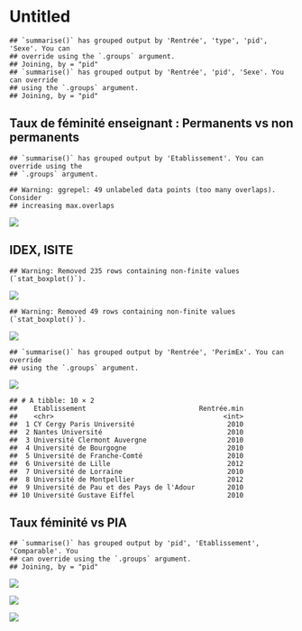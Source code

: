 Untitled
================

    ## `summarise()` has grouped output by 'Rentrée', 'type', 'pid', 'Sexe'. You can
    ## override using the `.groups` argument.
    ## Joining, by = "pid"
    ## `summarise()` has grouped output by 'Rentrée', 'pid', 'Sexe'. You can override
    ## using the `.groups` argument.
    ## Joining, by = "pid"

## Taux de féminité enseignant : Permanents vs non permanents

    ## `summarise()` has grouped output by 'Etablissement'. You can override using the
    ## `.groups` argument.

    ## Warning: ggrepel: 49 unlabeled data points (too many overlaps). Consider
    ## increasing max.overlaps

![](sexe_files/figure-gfm/pvsnp-1.png)<!-- -->

## IDEX, ISITE

    ## Warning: Removed 235 rows containing non-finite values (`stat_boxplot()`).

![](sexe_files/figure-gfm/map-1.png)<!-- -->

    ## Warning: Removed 49 rows containing non-finite values (`stat_boxplot()`).

![](sexe_files/figure-gfm/evol-1.png)<!-- -->

    ## `summarise()` has grouped output by 'Rentrée', 'PerimEx'. You can override
    ## using the `.groups` argument.

![](sexe_files/figure-gfm/evol.agr-1.png)<!-- -->

    ## # A tibble: 10 × 2
    ##    Etablissement                            Rentrée.min
    ##    <chr>                                          <int>
    ##  1 CY Cergy Paris Université                       2010
    ##  2 Nantes Université                               2010
    ##  3 Université Clermont Auvergne                    2010
    ##  4 Université de Bourgogne                         2010
    ##  5 Université de Franche-Comté                     2010
    ##  6 Université de Lille                             2012
    ##  7 Université de Lorraine                          2010
    ##  8 Université de Montpellier                       2012
    ##  9 Université de Pau et des Pays de l'Adour        2010
    ## 10 Université Gustave Eiffel                       2010

## Taux féminité vs PIA

    ## `summarise()` has grouped output by 'pid', 'Etablissement', 'Comparable'. You
    ## can override using the `.groups` argument.
    ## Joining, by = "pid"

![](sexe_files/figure-gfm/anr-1.png)<!-- -->

![](sexe_files/figure-gfm/anr.hors.pia-1.png)<!-- -->

![](sexe_files/figure-gfm/anr.pia-1.png)<!-- -->
